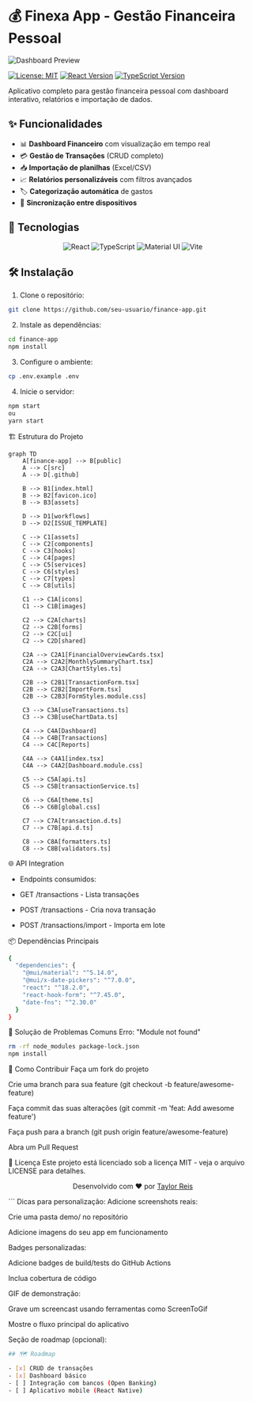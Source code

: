 # 💰 Finexa App - Gestão Financeira Pessoal

![Dashboard Preview](https://example.com/path-to-your-demo-image.gif)

[![License: MIT](https://img.shields.io/badge/License-MIT-blue.svg)](https://opensource.org/licenses/MIT)
[![React Version](https://img.shields.io/badge/React-18.2.0-blue)](https://reactjs.org/)
[![TypeScript Version](https://img.shields.io/badge/TypeScript-4.9.5-blue)](https://www.typescriptlang.org/)

Aplicativo completo para gestão financeira pessoal com dashboard interativo, relatórios e importação de dados.

## ✨ Funcionalidades

- 📊 **Dashboard Financeiro** com visualização em tempo real
- 💳 **Gestão de Transações** (CRUD completo)
- 📥 **Importação de planilhas** (Excel/CSV)
- 📈 **Relatórios personalizáveis** com filtros avançados
- 🏷️ **Categorização automática** de gastos
- 🔄 **Sincronização entre dispositivos**

## 🚀 Tecnologias

<p align="center">
  <img src="https://img.shields.io/badge/React-20232A?style=for-the-badge&logo=react&logoColor=61DAFB" alt="React">
  <img src="https://img.shields.io/badge/TypeScript-007ACC?style=for-the-badge&logo=typescript&logoColor=white" alt="TypeScript">
  <img src="https://img.shields.io/badge/MUI-007FFF?style=for-the-badge&logo=mui&logoColor=white" alt="Material UI">
  <img src="https://img.shields.io/badge/Vite-B73BFE?style=for-the-badge&logo=vite&logoColor=FFD62E" alt="Vite">
</p>

## 🛠️ Instalação

1. Clone o repositório:
```bash
git clone https://github.com/seu-usuario/finance-app.git
```

2. Instale as dependências:

```bash
cd finance-app
npm install
```
3. Configure o ambiente:
```bash
cp .env.example .env
```
4. Inicie o servidor:
```bash
npm start
ou
yarn start
```
🏗️ Estrutura do Projeto

```mermaid
graph TD
    A[finance-app] --> B[public]
    A --> C[src]
    A --> D[.github]
    
    B --> B1[index.html]
    B --> B2[favicon.ico]
    B --> B3[assets]
    
    D --> D1[workflows]
    D --> D2[ISSUE_TEMPLATE]
    
    C --> C1[assets]
    C --> C2[components]
    C --> C3[hooks]
    C --> C4[pages]
    C --> C5[services]
    C --> C6[styles]
    C --> C7[types]
    C --> C8[utils]
    
    C1 --> C1A[icons]
    C1 --> C1B[images]
    
    C2 --> C2A[charts]
    C2 --> C2B[forms]
    C2 --> C2C[ui]
    C2 --> C2D[shared]
    
    C2A --> C2A1[FinancialOverviewCards.tsx]
    C2A --> C2A2[MonthlySummaryChart.tsx]
    C2A --> C2A3[ChartStyles.ts]
    
    C2B --> C2B1[TransactionForm.tsx]
    C2B --> C2B2[ImportForm.tsx]
    C2B --> C2B3[FormStyles.module.css]
    
    C3 --> C3A[useTransactions.ts]
    C3 --> C3B[useChartData.ts]
    
    C4 --> C4A[Dashboard]
    C4 --> C4B[Transactions]
    C4 --> C4C[Reports]
    
    C4A --> C4A1[index.tsx]
    C4A --> C4A2[Dashboard.module.css]
    
    C5 --> C5A[api.ts]
    C5 --> C5B[transactionService.ts]
    
    C6 --> C6A[theme.ts]
    C6 --> C6B[global.css]
    
    C7 --> C7A[transaction.d.ts]
    C7 --> C7B[api.d.ts]
    
    C8 --> C8A[formatters.ts]
    C8 --> C8B[validators.ts]
```

🌐 API Integration
- Endpoints consumidos:

- GET /transactions - Lista transações

- POST /transactions - Cria nova transação

- POST /transactions/import - Importa em lote

📦 Dependências Principais
```bash
{
  "dependencies": {
    "@mui/material": "^5.14.0",
    "@mui/x-date-pickers": "^7.0.0",
    "react": "^18.2.0",
    "react-hook-form": "^7.45.0",
    "date-fns": "^2.30.0"
  }
}
```
🐛 Solução de Problemas Comuns
Erro: "Module not found"
```bash
rm -rf node_modules package-lock.json
npm install
```
🤝 Como Contribuir
Faça um fork do projeto

Crie uma branch para sua feature (git checkout -b feature/awesome-feature)

Faça commit das suas alterações (git commit -m 'feat: Add awesome feature')

Faça push para a branch (git push origin feature/awesome-feature)

Abra um Pull Request

📄 Licença
Este projeto está licenciado sob a licença MIT - veja o arquivo LICENSE para detalhes.

<p align="center"> Desenvolvido com ❤️ por <a href="https://github.com/TaylorReis-lab">Taylor Reis</a> </p> ```
Dicas para personalização:
Adicione screenshots reais:

Crie uma pasta demo/ no repositório

Adicione imagens do seu app em funcionamento

Badges personalizadas:

Adicione badges de build/tests do GitHub Actions

Inclua cobertura de código

GIF de demonstração:

Grave um screencast usando ferramentas como ScreenToGif

Mostre o fluxo principal do aplicativo

Seção de roadmap (opcional):
```bash
## 🗺️ Roadmap

- [x] CRUD de transações
- [x] Dashboard básico
- [ ] Integração com bancos (Open Banking)
- [ ] Aplicativo mobile (React Native)
```